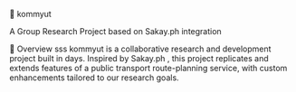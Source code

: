 🚌 kommyut

A Group Research Project based on Sakay.ph integration

📌 Overview
sss
kommyut is a collaborative research and development project built in days.
Inspired by Sakay.ph
, this project replicates and extends features of a public transport route-planning service, with custom enhancements tailored to our research goals.

